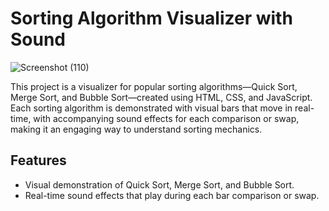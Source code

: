 # Sorting Algorithm Visualizer with Sound

![Screenshot (110)](https://github.com/user-attachments/assets/93e653f2-7684-4dd8-a542-262e7c29088a)



This project is a visualizer for popular sorting algorithms—Quick Sort, Merge Sort, and Bubble Sort—created using HTML, CSS, and JavaScript. Each sorting algorithm is demonstrated with visual bars that move in real-time, with accompanying sound effects for each comparison or swap, making it an engaging way to understand sorting mechanics.


## Features
- Visual demonstration of Quick Sort, Merge Sort, and Bubble Sort.
- Real-time sound effects that play during each bar comparison or swap.






